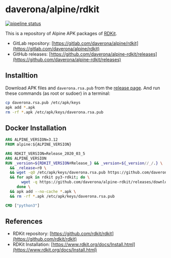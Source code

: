 # daverona/alpine/rdkit

[![pipeline status](https://gitlab.com/daverona/alpine/rdkit/badges/master/pipeline.svg)](https://gitlab.com/daverona/alpine/rdkit/-/commits/master)

This is a repository of Alpine APK packages of [RDKit](https://www.rdkit.org/).

* GitLab repository: [https://gitlab.com/daverona/alpine/rdkit](https://gitlab.com/daverona/alpine/rdkit)
* GitHub releases: [https://github.com/daverona/alpine-rdkit/releases](https://github.com/daverona/alpine-rdkit/releases)

## Installtion

Download APK files and `daverona.rsa.pub` from the [release page](https://github.com/daverona/alpine-rdkit/releases).
And run these commands (as root or sudoer) in a terminal:

```bash
cp daverona.rsa.pub /etc/apk/keys
apk add *.apk
rm -rf *.apk /etc/apk/keys/daverona.rsa.pub
```

## Docker Installation

```dockerfile
ARG ALPINE_VERSION=3.12
FROM alpine:${ALPINE_VERSION}

ARG RDKIT_VERSION=Release_2020_03_5
ARG ALPINE_VERSION
RUN _version=${RDKIT_VERSION#Release_} && _version=${_version//_/.} \
  && _release=r0 \
  && wget -qO /etc/apk/keys/daverona.rsa.pub https://github.com/daverona/alpine-rdkit/releases/download/${_version}-${_release}-alpine${ALPINE_VERSION}/daverona.rsa.pub \
  && for apk in rdkit py3-rdkit; do \
       wget -q https://github.com/daverona/alpine-rdkit/releases/download/${_version}-${_release}-alpine${ALPINE_VERSION}/${apk}-${_version}-${_release}.apk; \
     done \
  && apk add --no-cache *.apk \
  && rm -rf *.apk /etc/apk/keys/daverona.rsa.pub

CMD ["python3"]
```

## References

* RDKit repository: [https://github.com/rdkit/rdkit](https://github.com/rdkit/rdkit)
* RDKit Installation: [https://www.rdkit.org/docs/Install.html](https://www.rdkit.org/docs/Install.html)
